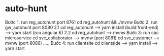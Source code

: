 # auto-hunt
Bước 1: run reg_autohunt port 8761
	cd reg_autohunt && ./mvnw
Bước 2: run gw_autohunt port 8080
	2.1 cd reg_autohunt --> yarn install (build front-end) --> yarn start (run angular 6)
	2.2 cd reg_autohunt --> mvnw 
Bước 3: run các microservice
	cd svc_collaborator --> mvnw (port 8081)
	cd svc_customer --> mvnw (port 8086)
	.....
Bước 4: run clientsite
	cd clientside --> yarn install --> yarn start

	
	

